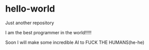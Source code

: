 # hello-world
Just another repository 

I am the best programmer in the world!!!!!

Soon I will make some incredible AI to FUCK THE HUMANS(he-he)
